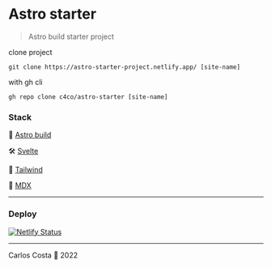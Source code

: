 # Astro starter

>Astro build starter project


clone project
```
git clone https://astro-starter-project.netlify.app/ [site-name]
```

with gh cli
```
gh repo clone c4co/astro-starter [site-name]
```

### Stack

🚀 [Astro build](https://astro.build/)

🛠 [Svelte](https://svelte.dev/)

🚝 [Tailwind](https://tailwindcss.com/)

📝 [MDX](https://mdxjs.com/)

---

### Deploy

[![Netlify Status](https://api.netlify.com/api/v1/badges/cc549237-b609-4361-91af-bf2a2cb7bc19/deploy-status)](https://app.netlify.com/sites/astro-starter-project/deploys)

---

Carlos Costa 🤟 2022

